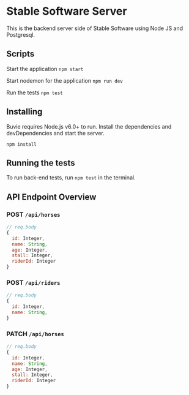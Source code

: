 # Stable Software Server

This is the backend server side of Stable Software using Node JS and Postgresql.

## Scripts

Start the application `npm start`

Start nodemon for the application `npm run dev`

Run the tests `npm test`

## Installing

Buvie requires Node.js v6.0+ to run.
Install the dependencies and devDependencies and start the server.

```
npm install
```

## Running the tests

To run back-end tests, run `npm test` in the terminal.

## API Endpoint Overview

### POST `/api/horses`

```js
// req.body
{
  id: Integer,
  name: String,
  age: Integer,
  stall: Integer,
  riderId: Integer
}
```

### POST `/api/riders`

```js
// req.body
{
  id: Integer,
  name: String,
}


```

### PATCH `/api/horses`

```js
// req.body
{
  id: Integer,
  name: String,
  age: Integer,
  stall: Integer,
  riderId: Integer
}
```
